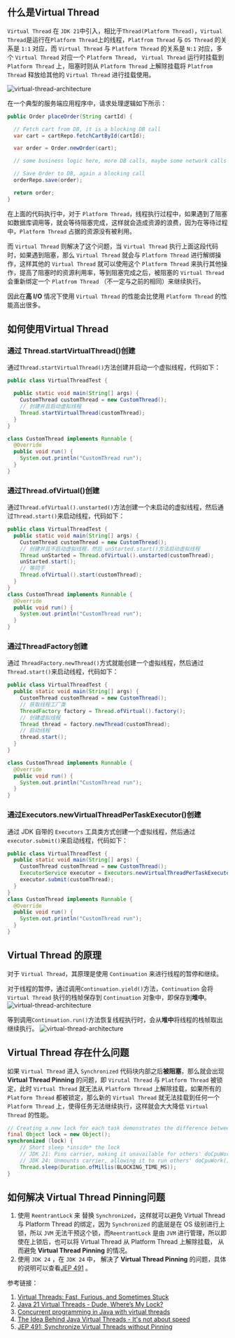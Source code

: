 
## 什么是Virtual Thread
`Virtual Thread` 在 `JDK 21`中引入，相比于`Thread(Platform Thread)`，`Virtual Thread`是运行在`Platform Thread`上的线程，`Platfrom Thread` 与 `OS Thread` 的关系是 `1:1` 对应，而 `Virtual Thread` 与 `Platform Thread` 的关系是 `N:1` 对应，多个 `Virtual Thread` 对应一个 `Platform Thread`， `Virtual Thread` 运行时挂载到 `Platform Thread` 上，阻塞时则从 `Platform Thread` 上解除挂载将 `Platfrom Thread` 释放给其他的 `Virtual Thread` 进行挂载使用。

![virtual-thread-architecture](../assets/images/2025-5-30-Virtual-Thread/virtual_thread.png)

在一个典型的服务端应用程序中，请求处理逻辑如下所示：
```Java
public Order placeOrder(String cartId) {

  // Fetch cart from DB, it is a blocking DB call
  var cart = cartRepo.fetchCartById(cartId);

  var order = Order.newOrder(cart);

  // some business logic here, more DB calls, maybe some network calls

  // Save Order to DB, again a blocking call
  orderRepo.save(order);

  return order;
}
```

在上面的代码执行中，对于 `Platform Thread`，线程执行过程中，如果遇到了阻塞如数据库调用等，就会等待阻塞完成，这样就会造成资源的浪费，因为在等待过程中，`Platform Thread` 占据的资源没有被利用。

而 `Virtual Thread` 则解决了这个问题，当 `Virtual Thread` 执行上面这段代码时，如果遇到阻塞，那么 `Virtual Thread` 就会与 `Platform Thread` 进行解绑操作，这样其他的 `Virtual Thread` 就可以使用这个 `Platform Thread` 来执行其他操作，提高了阻塞时的资源利用率，等到阻塞完成之后，被阻塞的 `Virtual Thread` 会重新绑定一个 `Platfrom Thread` （不一定与之前的相同）来继续执行。

因此在**高 I/O** 情况下使用 `Virtual Thread` 的性能会比使用 `Platform Thread` 的性能高出很多。 

## 如何使用Virtual Thread

### 通过 Thread.startVirtualThread()创建

通过`Thread.startVirtualThread()`方法创建并启动一个虚拟线程，代码如下：
```java
public class VirtualThreadTest { 

  public static void main(String[] args) { 
    CustomThread customThread = new CustomThread();
    // 创建并且启动虚拟线程
    Thread.startVirtualThread(customThread); 
  }
}

class CustomThread implements Runnable { 
  @Override 
  public void run() { 
    System.out.println("CustomThread run"); 
  } 
}
```

### 通过Thread.ofVirtual()创建

通过`Thread.ofVirtual().unstarted()`方法创建一个未启动的虚拟线程，然后通过`Thread.start()`来启动线程，代码如下：
```java
public class VirtualThreadTest {  
  public static void main(String[] args) { 
    CustomThread customThread = new CustomThread();
    // 创建并且不启动虚拟线程，然后 unStarted.start()方法启动虚拟线程
    Thread unStarted = Thread.ofVirtual().unstarted(customThread);
    unStarted.start(); 
    // 等同于
    Thread.ofVirtual().start(customThread); 
  }
}
class CustomThread implements Runnable { 
  @Override
  public void run() { 
    System.out.println("CustomThread run"); 
  }
}
```

### 通过ThreadFactory创建

通过 `ThreadFactory.newThread()`方式就能创建一个虚拟线程，然后通过 `Thread.start()`来启动线程，代码如下：

```java
public class VirtualThreadTest { 
  public static void main(String[] args) { 
    CustomThread customThread = new CustomThread();
    // 获取线程工厂类
    ThreadFactory factory = Thread.ofVirtual().factory();
    // 创建虚拟线程
    Thread thread = factory.newThread(customThread);
    // 启动线程
    thread.start(); 
  }
}

class CustomThread implements Runnable {
  @Override
  public void run() {
    System.out.println("CustomThread run");
  }
}
```


### 通过Executors.newVirtualThreadPerTaskExecutor()创建

通过 JDK 自带的 `Executors` 工具类方式创建一个虚拟线程，然后通过 `executor.submit()`来启动线程，代码如下：

```java
public class VirtualThreadTest {
  public static void main(String[] args) {
    CustomThread customThread = new CustomThread();
    ExecutorService executor = Executors.newVirtualThreadPerTaskExecutor();
    executor.submit(customThread);
  }
}
class CustomThread implements Runnable {
  @Override
  public void run() {
    System.out.println("CustomThread run");
  } 
}
```

## Virtual Thread 的原理

对于 `Virtual Thread`，其原理是使用 `Continuation` 来进行线程的暂停和继续。

对于线程的暂停，通过调用`Continuation.yield()`方法，`Continuation` 会将 `Virtual Thread` 执行的栈帧保存到 `Continuation` 对象中，即保存到**堆中**。
![virtual-thread-architecture](../assets/images/2025-5-30-Virtual-Thread/continuation-yield.jpg)


等到调用`Continuation.run()`方法恢复线程执行时，会从**堆中**将线程的栈帧取出继续执行。
![virtual-thread-architecture](../assets/images/2025-5-30-Virtual-Thread/continuation-run.jpg)


## Virtual Thread 存在什么问题

如果 `Virtual Thread` 进入 `Synchronized` 代码块内部之后**被阻塞**，那么就会出现 **Virtual Thread Pinning** 的问题，即 `Virutal Thread` 与 `Platform Thread` 被锁定，此时 `Virtual Thread` 就无法从 `Platform Thread` 上解除挂载，如果所有的 `Platform Thread` 都被锁定，那么新的 `Virtual Thread` 就无法挂载到任何一个 `Platform Thread` 上，使得任务无法继续执行，这样就会大大降低 `Virtual Thread` 的性能。
```Java
// Creating a new lock for each task demonstrates the difference between JDK 21 and 24
final Object lock = new Object(); 
synchronized (lock) {
    // Short sleep *inside* the lock
    // JDK 21: Pins carrier, making it unavailable for others' doCpuWork()
    // JDK 24: Unmounts carrier, allowing it to run others' doCpuWork()
    Thread.sleep(Duration.ofMillis(BLOCKING_TIME_MS));
}
```


## 如何解决 Virtual Thread Pinning问题

1. 使用 `ReentrantLock` 来 替换 `Synchronized`，这样就可以避免 Virtual Thread 与 Platform Thread 的绑定，因为 `Synchronized` 的底层是在 OS 级别进行上锁，所以 `JVM` 无法干预这个锁，而`ReentrantLock` 是由 `JVM` 进行管理，所以即使在上锁后，也可以将 Virtual Thread 从 Platform Thread 上解除挂载， 从而避免 **Virtual Thread Pinning** 的情况。
2. 使用 `JDK 24` ，在 `JDK 24` 中， 解决了 **Virtual Thread Pinning** 的问题，具体的说明可以查看[JEP 491](https://openjdk.org/jeps/491) 。


参考链接：
1. [Virtual Threads: Fast, Furious, and Sometimes Stuck](https://medium.com/@Games24x7Tech/virtual-threads-fast-furious-and-sometimes-stuck-654cde6c0c8c)
2. [Java 21 Virtual Threads - Dude, Where’s My Lock?](https://netflixtechblog.com/java-21-virtual-threads-dude-wheres-my-lock-3052540e231d)
3. [Concurrent programming in Java with virtual threads
](https://github.com/aliakh/demo-java-virtual-threads)
4. [The Idea Behind Java Virtual Threads - It's not about speed
](https://thebackendguy.com/posts/idea-behind-virtual-threads/)
5. [JEP 491: Synchronize Virtual Threads without Pinning
](https://openjdk.org/jeps/491)

